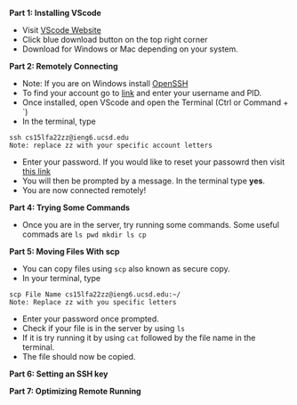 **Part 1: Installing VScode**
* Visit [VScode Website](https://code.visualstudio.com/)
* Click blue download button on the top right corner
* Download for Windows or Mac depending on your system.

**Part 2: Remotely Connecting**
* Note: If you are on Windows install [OpenSSH](https://learn.microsoft.com/en-us/windows-server/administration/openssh/openssh_install_firstuse?tabs=gui)
* To find your account go to [link](https://sdacs.ucsd.edu/~icc/index.php) and enter your username and PID.
* Once installed, open VScode and open the Terminal (Ctrl or Command + `)
* In the terminal, type

<pre><code>ssh cs15lfa22zz@ieng6.ucsd.edu
Note: replace zz with your specific account letters </code></pre>

* Enter your password. If you would like to reset your passowrd then visit [this link](https://docs.google.com/document/d/1hs7CyQeh-MdUfM9uv99i8tqfneos6Y8bDU0uhn1wqho/edit)
* You will then be prompted by a message. In the terminal type **yes**.
* You are now connected remotely!

**Part 4: Trying Some Commands**
* Once you are in the server, try running some commands. Some useful commads are <code>ls pwd mkdir ls cp</code>

**Part 5: Moving Files With scp**
* You can copy files using <code>scp</code> also known as secure copy.
* In your terminal, type 
<pre><code>scp File Name cs15lfa22zz@ieng6.ucsd.edu:~/
Note: Replace zz with you specific letters 
</code></pre>
* Enter your password once prompted. 
* Check if your file is in the server by using <code>ls</code>
* If it is try running it by using <code>cat</code> followed by the file name in the terminal. 
* The file should now be copied.

**Part 6: Setting an SSH key**

**Part 7: Optimizing Remote Running**
